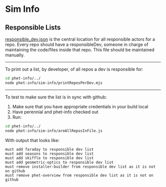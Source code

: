 Sim Info
=========

## Responsible Lists

[responsible_dev.json](./responsible_dev.json) is the central location for all responsible actors for a repo. Every repo
should have a responsibleDev, someone in charge of maintaining the code/files inside that repo. This file should be
maintained manually.

------------------

To print out a list, by developer, of all repos a dev is responsible for:

```bash
cd phet-info/../
node phet-info/sim-info/printReposPerDev.mjs
```

----------------------


To test to make sure the list is in sync with github:

1. Make sure that you have appropriate credentials in your build local
2. Have perennial and phet-info checked out
3. Run:

```bash
cd phet-info/../
node phet-info/sim-info/areAllReposInFile.js
```

With output that looks like:

```
must add faraday to responsible dev list
must add seasons to responsible dev list
must add skiffle to responsible dev list
must add geometric-optics to responsible dev list
must remove installer-builder from responsible dev list as it is not on github
must remove phet-overview from responsible dev list as it is not on github
```